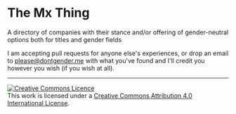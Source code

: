 # The Mx Thing
A directory of companies with their stance and/or offering of gender-neutral options both for titles and gender fields

I am accepting pull requests for anyone else's experiences, or drop an email to please@dontgender.me with what you've found and I'll credit you however you wish (if you wish at all).

<hr>
<a rel="license" href="http://creativecommons.org/licenses/by/4.0/"><img alt="Creative Commons Licence" style="border-width:0" src="https://i.creativecommons.org/l/by/4.0/88x31.png" /></a><br />This work is licensed under a <a rel="license" href="http://creativecommons.org/licenses/by/4.0/">Creative Commons Attribution 4.0 International License</a>.
